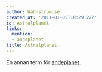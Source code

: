 ```yaml
---
author: Wahnstrom.se
created_at: '2011-01-05T18:29:22Z'
id: Astralplanet
links:
  mention:
  - andeplanet
title: Astralplanet
---
```


En annan term för [andeplanet].

  [andeplanet]: andeplanet